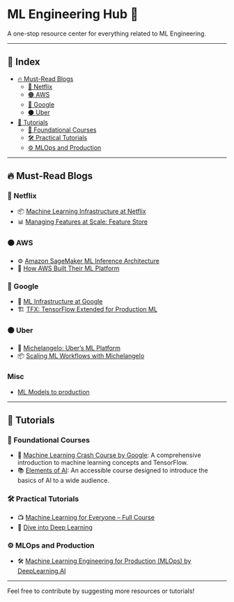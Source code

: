 # ML Engineering Hub 🚀

A one-stop resource center for everything related to ML Engineering.

---

## 📑 Index

- [🔥 Must-Read Blogs](#-must-read-blogs)
  - [🔴 Netflix](#-netflix)
  - [🟠 AWS](#-aws)
  - [🔵 Google](#-google)
  - [⚫ Uber](#-uber)
- [📘 Tutorials](#-tutorials)
  - [🧠 Foundational Courses](#-foundational-courses)
  - [🛠️ Practical Tutorials](#-practical-tutorials)
  - [⚙️ MLOps and Production](#-mlops-and-production)

---

## 🔥 Must-Read Blogs 

### 🔴 Netflix
- 📦 [Machine Learning Infrastructure at Netflix](https://netflixtechblog.com/machine-learning-infrastructure-at-netflix-5e4a2e1e8dde)
- 📊 [Managing Features at Scale: Feature Store](https://netflixtechblog.com/managing-features-at-scale-8e85f31740ab)

### 🟠 AWS
- ⚙️ [Amazon SageMaker ML Inference Architecture](https://aws.amazon.com/blogs/machine-learning/building-scalable-ml-model-inference-on-amazon-sagemaker/)
- 🧠 [How AWS Built Their ML Platform](https://aws.amazon.com/blogs/machine-learning/inside-amazon-sagemaker/)

### 🔵 Google
- 🧪 [ML Infrastructure at Google](https://research.google/pubs/pub43146/)
- 🏗️ [TFX: TensorFlow Extended for Production ML](https://www.tensorflow.org/tfx)

### ⚫ Uber
- 🚗 [Michelangelo: Uber’s ML Platform](https://eng.uber.com/michelangelo-machine-learning-platform/)
- 📦 [Scaling ML Workflows with Michelangelo](https://www.uber.com/blog/michelangelo-ml-platform/)

### Misc
- [ML Models to production](https://stackoverflow.blog/2020/10/12/how-to-put-machine-learning-models-into-production/)
---

## 📘 Tutorials

### 🧠 Foundational Courses
- 📘 [Machine Learning Crash Course by Google](https://developers.google.com/machine-learning/crash-course): A comprehensive introduction to machine learning concepts and TensorFlow.
- 📚 [Elements of AI](https://www.elementsofai.com/): An accessible course designed to introduce the basics of AI to a wide audience.

### 🛠️ Practical Tutorials
- 📺 [Machine Learning for Everyone – Full Course](https://www.youtube.com/watch?v=i_LwzRVP7bg)
- 📘 [Dive into Deep Learning](https://d2l.ai/)

### ⚙️ MLOps and Production
- 🛠️ [Machine Learning Engineering for Production (MLOps) by DeepLearning.AI](https://www.deeplearning.ai/programs/machine-learning-engineering-for-production-mlops/)

---

Feel free to contribute by suggesting more resources or tutorials!
